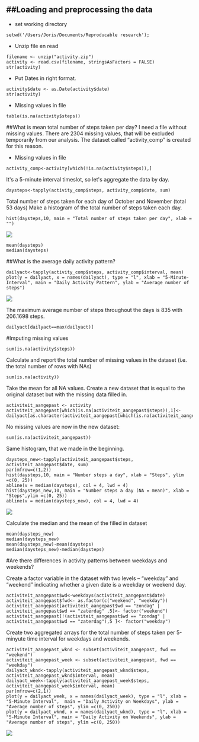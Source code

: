 ##Loading and preprocessing the data
-------------------------------------------------
* set working directory
```{r echo=TRUE}
setwd('/Users/Joris/Documents/Reproducable research');
```
* Unzip file en read
```{r echo=TRUE}
filename <- unzip("activity.zip")
activity <- read.csv(filename, stringsAsFactors = FALSE)
str(activity)
```
* Put Dates in right format.
```{r echo=TRUE}
activity$date <- as.Date(activity$date)
str(activity)
```
* Missing values in file
```{r echo=TRUE}
table(is.na(activity$steps))
```
##What is mean total number of steps taken per day?
I need a file without missing values. There are 2304 missing values, that will be excluded temporarily from our analysis. The dataset called “activity_comp” is created for this reason.

* Missing values in file
```{r echo=TRUE}
activity_comp<-activity[which(!is.na(activity$steps)),]
```
It's a 5-minute interval timeslot, so let's aggregate the data by day. 
```{r echo=TRUE}
daysteps<-tapply(activity_comp$steps, activity_comp$date, sum)
```
Total number of steps taken for each day of October and November (total 53 days)
Make a histogram of the total number of steps taken each day.
```{r echo=TRUE}
hist(daysteps,10, main = "Total number of steps taken per day", xlab = "")
```

![](instructions_fig/unnamed-chunk-1.png.png )
```{r echo=TRUE}
mean(daysteps)
median(daysteps)
```
##What is the average daily activity pattern?
```{r echo=TRUE}
dailyact<-tapply(activity_comp$steps, activity_comp$interval, mean)
plot(y = dailyact, x = names(dailyact), type = "l", xlab = "5-Minute-Interval", main = "Daily Activity Pattern", ylab = "Average number of steps")
```

![](instructions_fig/unnamed-chunk-2.png.png )

The maximum average number of steps throughout the days is 835 with 206.1698 steps.
```{r echo=TRUE}
dailyact[dailyact==max(dailyact)]
```
#Imputing missing values
```{r echo=TRUE}
sum(is.na(activity$steps))
```
Calculate and report the total number of missing values in the dataset (i.e. the total number of rows with NAs)
```{r echo=TRUE}
sum(is.na(activity))
```
Take the mean for all NA values. Create a new dataset that is equal to the original dataset but with the missing data filled in.
```{r echo=TRUE}
activiteit_aangepast <- activity
activiteit_aangepast[which(is.na(activiteit_aangepast$steps)),1]<-dailyact[as.character(activiteit_aangepast[which(is.na(activiteit_aangepast$steps)),3])]
```
No missing values are now in the new dataset: 
```{r echo=TRUE}
sum(is.na(activiteit_aangepast))
```
Same histogram, that we made in the beginning. 
```{r echo=TRUE}
daysteps_new<-tapply(activiteit_aangepast$steps, activiteit_aangepast$date, sum)
par(mfrow=c(1,2))
hist(daysteps,10, main = "Number steps a day", xlab = "Steps", ylim =c(0, 25))
abline(v = median(daysteps), col = 4, lwd = 4)
hist(daysteps_new,10, main = "Number steps a day (NA = mean)", xlab = "Steps",ylim =c(0, 25))
abline(v = median(daysteps_new), col = 4, lwd = 4)
```
![](instructions_fig/unnamed-chunk-3.png.png )

Calculate the median and the mean of the filled in dataset
```{r echo=TRUE}
mean(daysteps_new)
median(daysteps_new)
mean(daysteps_new)-mean(daysteps)
median(daysteps_new)-median(daysteps)
```
#Are there differences in activity patterns between weekdays and weekends?

Create a factor variable in the dataset with two levels – “weekday” and “weekend” indicating whether a given date is a weekday or weekend day.
```{r echo=TRUE}
activiteit_aangepast$wd<-weekdays(activiteit_aangepast$date)
activiteit_aangepast$fwd<- as.factor(c("weekend", "weekday"))
activiteit_aangepast[activiteit_aangepast$wd == "zondag" | activiteit_aangepast$wd == "zaterdag" ,5]<- factor("weekend")
activiteit_aangepast[!(activiteit_aangepast$wd == "zondag" | activiteit_aangepast$wd == "zaterdag"),5 ]<- factor("weekday")
```
Create two aggregated arrays for the total number of steps taken per 5-minyute time interval for weekdays and weekends.
```{r echo=TRUE}
activiteit_aangepast_wknd <- subset(activiteit_aangepast, fwd == "weekend") 
activiteit_aangepast_week <- subset(activiteit_aangepast, fwd == "weekday")
dailyact_wknd<-tapply(activiteit_aangepast_wknd$steps, activiteit_aangepast_wknd$interval, mean)
dailyact_week<-tapply(activiteit_aangepast_week$steps, activiteit_aangepast_week$interval, mean)
par(mfrow=c(2,1))
plot(y = dailyact_week, x = names(dailyact_week), type = "l", xlab = "5-Minute Interval",  main = "Daily Activity on Weekdays", ylab = "Average number of steps", ylim =c(0, 250))
plot(y = dailyact_wknd, x = names(dailyact_wknd), type = "l", xlab = "5-Minute Interval", main = "Daily Activity on Weekends", ylab = "Average number of steps", ylim =c(0, 250))
```

![](instructions_fig/unnamed-chunk-4.png.png )
